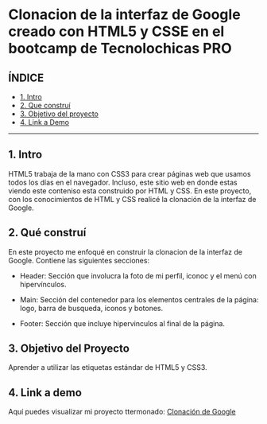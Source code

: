 # Clonacion de la interfaz de Google creado con HTML5 y CSSE en el bootcamp de Tecnolochicas PRO


## **ÍNDICE**

* [1. Intro](https://github.com/Magdalenaac/clonaciongoogle/blob/main/README.md#%C3%ADndice)
* [2. Que construí](https://github.com/Magdalenaac/clonaciongoogle/blob/main/README.md#2-qu%C3%A9-constru%C3%AD)
* [3. Objetivo del proyecto](https://github.com/Magdalenaac/clonaciongoogle/blob/main/README.md#3-objetivo-del-proyecto)
* [4. Link a Demo](https://github.com/Magdalenaac/clonaciongoogle/blob/main/README.md#4-link-a-demo)

****

## 1. Intro
HTML5 trabaja de la mano con CSS3 para crear páginas web que usamos todos los días en el navegador. Incluso, este sitio web en donde estas viendo este conteniso esta construido por HTML y CSS. En este proyecto, con los conocimientos de HTML y CSS realicé la clonación de la interfaz de Google.

## 2. Qué construí 
En este proyecto me enfoqué en construir la clonacion de la interfaz de 
Google. Contiene las siguientes secciones: 

* Header: Sección que involucra la foto de mi perfil, iconoc y el menú con hipervínculos.

* Main: Sección del contenedor para los elementos centrales de la página: logo, barra de busqueda, iconos y botones.

* Footer: Sección que incluye hipervinculos al final de la página.

## 3. Objetivo del Proyecto 
Aprender a utilizar las etiquetas estándar de HTML5 y CSS3.

## 4. Link a demo 
Aquí puedes visualizar mi proyecto ttermonado: [Clonación de Google](https://sparkling-donut-ae51d6.netlify.app/)
